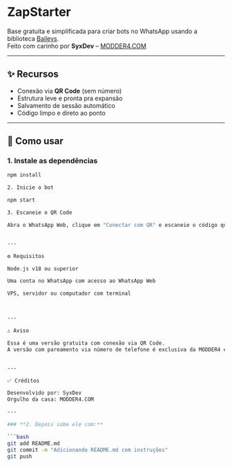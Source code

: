 # ZapStarter

Base gratuita e simplificada para criar bots no WhatsApp usando a biblioteca [Baileys](https://github.com/WhiskeySockets/Baileys).  
Feito com carinho por **SyxDev** – [MODDER4.COM](https://modder4.com)

---

## ✨ Recursos

- Conexão via **QR Code** (sem número)
- Estrutura leve e pronta pra expansão
- Salvamento de sessão automático
- Código limpo e direto ao ponto

---

## 🚀 Como usar

### 1. Instale as dependências
```bash
npm install

2. Inicie o bot

npm start

3. Escaneie o QR Code

Abra o WhatsApp Web, clique em "Conectar com QR" e escaneie o código que aparece no terminal.


---

⚙️ Requisitos

Node.js v18 ou superior

Uma conta no WhatsApp com acesso ao WhatsApp Web

VPS, servidor ou computador com terminal



---

⚠️ Aviso

Essa é uma versão gratuita com conexão via QR Code.
A versão com pareamento via número de telefone é exclusiva da MODDER4 e não será liberada publicamente.


---

✅ Créditos

Desenvolvido por: SyxDev
Orgulho da casa: MODDER4.COM

---

### **2. Depois sobe ele com:**

```bash
git add README.md
git commit -m "Adicionando README.md com instruções"
git push
